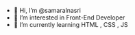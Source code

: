 - 👋 Hi, I’m @samaralnasri
- 👀 I’m interested in Front-End Developer
- 🌱 I’m currently learning HTML , CSS , JS
